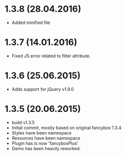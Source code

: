 <a name="1.3.8"></a>

# 1.3.8 (28.04.2016)
- Added minified file

<a name="1.3.7"></a>

# 1.3.7 (14.01.2016)
- Fixed JS error related to filter attribute.

<a name="1.3.6"></a>

# 1.3.6 (25.06.2015)

- Adds support for jQuery v1.9.0

<a name="1.3.5"></a>

# 1.3.5 (20.06.2015)
- build v1.3.5
- Initial commit, mostly based on original fancybox 1.3.4
- Styles have been namespace
- Resources have been namespace
- Plugin has is now 'fancyboxPlus'
- Demo has been heavily reworked.
